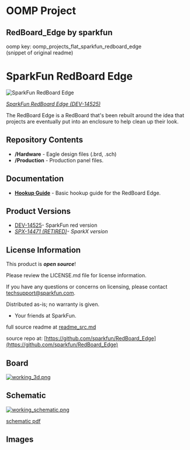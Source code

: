 # OOMP Project  
## RedBoard_Edge  by sparkfun  
  
oomp key: oomp_projects_flat_sparkfun_redboard_edge  
(snippet of original readme)  
  
SparkFun RedBoard Edge  
========================================  
  
![SparkFun RedBoard Edge](https://cdn.sparkfun.com/r/500-500/assets/parts/1/2/6/0/6/14525-SparkFun_RedBoard_Edge-01.jpg)  
  
[*SparkFun RedBoard Edge (DEV-14525)*](https://www.sparkfun.com/products/14525)  
  
The RedBoard Edge is a RedBoard that's been rebuilt around the idea that projects are eventually put into an enclosure to help clean up their look.  
  
Repository Contents  
-------------------  
  
* **/Hardware** - Eagle design files (.brd, .sch)  
* **/Production** - Production panel files.  
  
Documentation  
--------------  
* **[Hookup Guide](https://learn.sparkfun.com/tutorials/redboard-edge-hookup-guide)** - Basic hookup guide for the RedBoard Edge.  
  
Product Versions  
----------------  
* [DEV-14525](https://www.sparkfun.com/products/14525)- SparkFun red version  
* *[SPX-14471 (RETIRED)](https://www.sparkfun.com/products/retired/14471)- SparkX version*  
  
License Information  
-------------------  
  
This product is _**open source**_!   
  
Please review the LICENSE.md file for license information.   
  
If you have any questions or concerns on licensing, please contact techsupport@sparkfun.com.  
  
Distributed as-is; no warranty is given.  
  
- Your friends at SparkFun.  
  
_<COLLABORATION CREDIT>_  
  
  full source readme at [readme_src.md](readme_src.md)  
  
source repo at: [https://github.com/sparkfun/RedBoard_Edge](https://github.com/sparkfun/RedBoard_Edge)  
## Board  
  
[![working_3d.png](working_3d_600.png)](working_3d.png)  
## Schematic  
  
[![working_schematic.png](working_schematic_600.png)](working_schematic.png)  
  
[schematic pdf](working_schematic.pdf)  
## Images  
